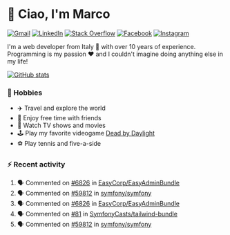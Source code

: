 # 👋 Ciao, I'm Marco

[![Gmail](https://img.shields.io/badge/Gmail-%23BB001B?style=flat-square&logo=gmail&logoColor=white)](mailto:gremo1982@gmail.com)
[![LinkedIn](https://img.shields.io/badge/LinkedIn-%230e76a8?style=flat-square&logo=linkedin)](https://www.linkedin.com/in/marco-polichetti)
[![Stack Overflow](https://img.shields.io/stackexchange/stackoverflow/r/220180?style=flat&logo=stackoverflow&label=Stack%20Overflow&color=%23F47F24)](https://stackoverflow.com/users/220180)
[![Facebook](https://img.shields.io/badge/-Facebook-%234267B2?style=flat-square&logo=facebook&logoColor=white)](https://www.facebook.com/marco.poliketti)
[![Instagram](https://img.shields.io/badge/-Instagram-%23C13584?style=flat-square&logo=instagram&logoColor=white)](https://www.instagram.com/marco.gremo)

I'm a web developer from Italy 🍕 with over 10 years of experience. Programming is my passion ❤️ and I couldn't imagine doing anything else in my life!

[![GitHub stats](https://github-readme-stats.vercel.app/api?username=gremo&show_icons=true&rank_icon=github&theme=transparent)](https://github.com/anuraghazra/github-readme-stats)

### 📅 Hobbies

- ✈️ Travel and explore the world
- 🍻 Enjoy free time with friends
- 🎥 Watch TV shows and movies
- 🕹️ Play my favorite videogame [Dead by Daylight](https://deadbydaylight.com)
- ⚽ Play tennis and five-a-side

### ⚡ Recent activity

<!--START_SECTION:activity-->
1. 🗣 Commented on [#6826](https://github.com/EasyCorp/EasyAdminBundle/issues/6826#issuecomment-2671397102) in [EasyCorp/EasyAdminBundle](https://github.com/EasyCorp/EasyAdminBundle)
2. 🗣 Commented on [#59812](https://github.com/symfony/symfony/issues/59812#issuecomment-2671361443) in [symfony/symfony](https://github.com/symfony/symfony)
3. 🗣 Commented on [#6826](https://github.com/EasyCorp/EasyAdminBundle/issues/6826#issuecomment-2671340412) in [EasyCorp/EasyAdminBundle](https://github.com/EasyCorp/EasyAdminBundle)
4. 🗣 Commented on [#81](https://github.com/SymfonyCasts/tailwind-bundle/issues/81#issuecomment-2670810763) in [SymfonyCasts/tailwind-bundle](https://github.com/SymfonyCasts/tailwind-bundle)
5. 🗣 Commented on [#59812](https://github.com/symfony/symfony/issues/59812#issuecomment-2669117798) in [symfony/symfony](https://github.com/symfony/symfony)
<!--END_SECTION:activity-->

